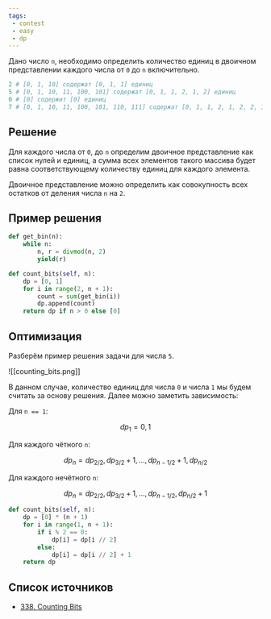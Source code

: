 ```yaml
---
tags:
 - contest
 - easy
 - dp
---
```


Дано число `n`, необходимо определить количество единиц в двоичном представлении каждого числа от `0` до `n` включительно.

```Python
2 # [0, 1, 10] содержат [0, 1, 1] единиц
5 # [0, 1, 10, 11, 100, 101] содержат [0, 1, 1, 2, 1, 2] единиц
0 # [0] содержит [0] единиц
7 # [0, 1, 10, 11, 100, 101, 110, 111] содержат [0, 1, 1, 2, 1, 2, 2, 3] единиц
```

## Решение

Для каждого числа от `0`, до `n` определим двоичное представление как список нулей и единиц, а сумма всех элементов такого массива будет равна соответствующему количеству единиц для каждого элемента.

Двоичное представление можно определить как совокупность всех остатков от деления числа `n` на `2`.

## Пример решения

```Python
def get_bin(n):
	while n:
		n, r = divmod(n, 2)
		yield(r)

def count_bits(self, n):
	dp = [0, 1]
	for i in range(2, n + 1):
		count = sum(get_bin(i))
		dp.append(count)
	return dp if n > 0 else [0]
```

## Оптимизация

Разберём пример решения задачи для числа `5`.

![[counting_bits.png]]

В данном случае, количество единиц для числа `0` и числа `1` мы будем считать за основу решения. Далее можно заметить зависимость:

Для `n == 1`:

$$
dp_{1} = 0, 1
$$

Для каждого чётного `n`:

$$
dp_{n} = dp_{2/2}, dp_{3/2} + 1, ..., dp_{n-1/2} + 1, dp_{n/2}
$$

Для каждого нечётного `n`:

$$
dp_{n} = dp_{2/2}, dp_{3/2} + 1, ..., dp_{n-1/2}, dp_{n/2} + 1
$$

```Python
def count_bits(self, n):
	dp = [0] * (n + 1)
	for i in range(1, n + 1):
		if i % 2 == 0:
			dp[i] = dp[i // 2]
		else:
			dp[i] = dp[i // 2] + 1
	return dp
```

## Список источников

- [338. Counting Bits](https://leetcode.com/problems/counting-bits/)